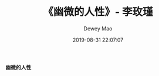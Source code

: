 ﻿--- 
layout: post 
title: "《幽微的人性》- 李玫瑾" 
date: 2019-08-31 22:07:07 
author: Dewey Mao 
categories: Book
--- 
#### 幽微的人性

